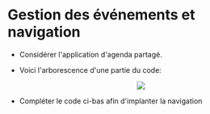 # Gestion des événements et navigation

* Considérer l'application d'agenda partagé.

* Voici l'arborescence d'une partie du code:

    <center>
        <img src="arborescence.png" />
    <center>

* Compléter le code ci-bas afin d'implanter la navigation
